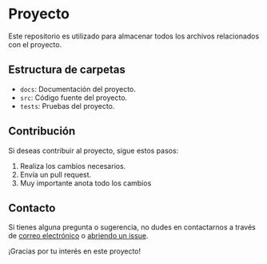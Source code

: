 # Proyecto

Este repositorio es utilizado para almacenar todos los archivos relacionados con el proyecto.

## Estructura de carpetas

- `docs`: Documentación del proyecto.
- `src`: Código fuente del proyecto.
- `tests`: Pruebas del proyecto.

## Contribución

Si deseas contribuir al proyecto, sigue estos pasos:

1. Realiza los cambios necesarios.
2. Envía un pull request.
3. Muy importante anota todo los cambios

## Contacto

Si tienes alguna pregunta o sugerencia, no dudes en contactarnos a través de [correo electrónico](correo@example.com) o [abriendo un issue](https://github.com/usuario/proyecto/issues).

¡Gracias por tu interés en este proyecto!
